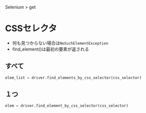 Selenium > get
# CSSセレクタ
- 何も見つからない場合は```NoSuchElementException```
- find_element()は最初の要素が返される

## すべて
```python
elem_list = driver.find_elements_by_css_selector(css_selector)
```

## １つ
```python
elem = driver.find_element_by_css_selector(css_selector)
```
